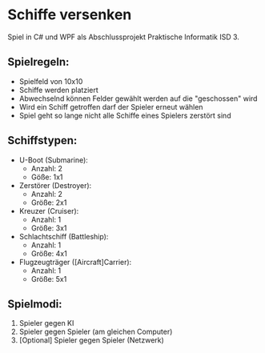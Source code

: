# Schiffe versenken

Spiel in C# und WPF als Abschlussprojekt Praktische Informatik ISD 3.

## Spielregeln:

- Spielfeld von 10x10
- Schiffe werden platziert
- Abwechselnd können Felder gewählt werden auf die "geschossen" wird
- Wird ein Schiff getroffen darf der Spieler erneut wählen
- Spiel geht so lange nicht alle Schiffe eines Spielers zerstört sind

## Schiffstypen:

- U-Boot (Submarine):
    - Anzahl: 2
    - Göße: 1x1
- Zerstörer (Destroyer):
    - Anzahl: 2
    - Größe: 2x1
- Kreuzer (Cruiser):
    - Anzahl: 1
    - Größe: 3x1
- Schlachtschiff (Battleship):
    - Anzahl: 1
    - Größe: 4x1
- Flugzeugträger ([Aircraft]Carrier):
    - Anzahl: 1
    - Größe: 5x1

## Spielmodi:

1. Spieler gegen KI
2. Spieler gegen Spieler (am gleichen Computer)
3. [Optional] Spieler gegen Spieler (Netzwerk)
